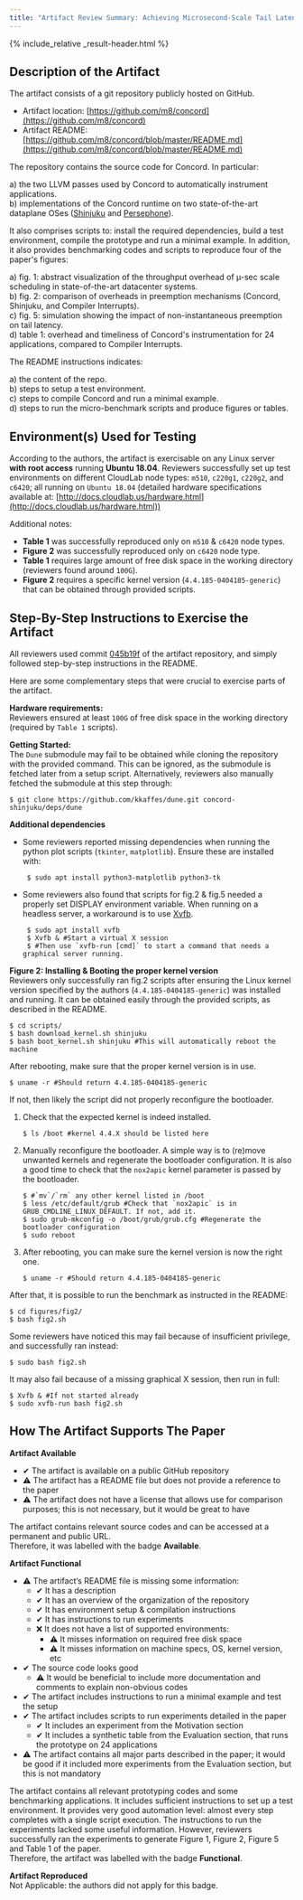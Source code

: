 ```yaml
---
title: "Artifact Review Summary: Achieving Microsecond-Scale Tail Latency Efficiently with Approximate Optimal Scheduling"
---
```


{% include_relative _result-header.html %}

## Description of the Artifact

The artifact consists of a git repository publicly hosted on GitHub.

- Artifact location: [https://github.com/m8/concord](https://github.com/m8/concord)
- Artifact README: [https://github.com/m8/concord/blob/master/README.md](https://github.com/m8/concord/blob/master/README.md)

The repository contains the source code for Concord.
In particular:  
  
  a) the two LLVM passes used by Concord to automatically instrument applications.  
  b) implementations of the Concord runtime on two state-of-the-art dataplane OSes
     ([Shinjuku](https://github.com/stanford-mast/shinjuku) and [Persephone](https://github.com/maxdml/psp)).  

It also comprises scripts to: install the required dependencies, build a test environment, compile the prototype and run a minimal example.
In addition, it also provides benchmarking codes and scripts to reproduce four of the paper's figures:  

  a) fig. 1: abstract visualization of the throughput overhead of µ-sec scale scheduling in state-of-the-art datacenter systems.  
  b) fig. 2: comparison of overheads in preemption mechanisms (Concord, Shinjuku, and Compiler Interrupts).  
  c) fig. 5: simulation showing the impact of non-instantaneous preemption on tail latency.  
  d) table 1: overhead and timeliness of Concord's instrumentation for 24 applications, compared to Compiler Interrupts.  

The README instructions indicates:  

  a) the content of the repo.  
  b) steps to setup a test environment.  
  c) steps to compile Concord and run a minimal example.  
  d) steps to run the micro-benchmark scripts and produce figures or tables.  

## Environment(s) Used for Testing

According to the authors, the artifact is exercisable on any Linux server **with root access** running **Ubuntu 18.04**.
Reviewers successfully set up test environments on different CloudLab node types:
`m510`, `c220g1`, `c220g2`, and `c6420`; all running on `Ubuntu 18.04`
(detailed hardware specifications available at: [http://docs.cloudlab.us/hardware.html](http://docs.cloudlab.us/hardware.html)) 

Additional notes:

  - **Table 1** was successfully reproduced only on `m510` & `c6420` node types.
  - **Figure 2** was successfully reproduced only on `c6420` node type.
  - **Table 1** requires large amount of free disk space in the working directory (reviewers found around `100G`).
  - **Figure 2** requires a specific kernel version (`4.4.185-0404185-generic`) that can be obtained through provided scripts.

## Step-By-Step Instructions to Exercise the Artifact

All reviewers used commit [045b19f](https://github.com/m8/concord/tree/045b19fc6dd87b380845126fb981e417b46b9e9a) of the artifact repository,
and simply followed step-by-step instructions in the README.

Here are some complementary steps that were crucial to exercise parts of the artifact.

**Hardware requirements:**  
Reviewers ensured at least `100G` of free disk space in the working directory (required by `Table 1` scripts).

**Getting Started:**  
The `Dune` submodule may fail to be obtained while cloning the repository with the provided command.
This can be ignored, as the submodule is fetched later from a setup script.
Alternatively, reviewers also manually fetched the submodule at this step through:

    $ git clone https://github.com/kkaffes/dune.git concord-shinjuku/deps/dune

**Additional dependencies**  

- Some reviewers reported missing dependencies when running the python plot scripts (`tkinter`, `matplotlib`).
Ensure these are installed with:

       $ sudo apt install python3-matplotlib python3-tk

- Some reviewers also found that scripts for fig.2 & fig.5 needed a properly set DISPLAY environment variable.
When running on a headless server, a workaround is to use [Xvfb](https://www.x.org/releases/X11R7.6/doc/man/man1/Xvfb.1.xhtml).

       $ sudo apt install xvfb
       $ Xvfb & #Start a virtual X session
       $ #Then use `xvfb-run [cmd]` to start a command that needs a graphical server running.

**Figure 2: Installing & Booting the proper kernel version**  
Reviewers only successfully ran fig.2 scripts after ensuring the Linux kernel version specified by the authors (`4.4.185-0404185-generic`) was installed and running.
It can be obtained easily through the provided scripts, as described in the README.

    $ cd scripts/
    $ bash download_kernel.sh shinjuku
    $ bash boot_kernel.sh shinjuku #This will automatically reboot the machine

After rebooting, make sure that the proper kernel version is in use.

    $ uname -r #Should return 4.4.185-0404185-generic

If not, then likely the script did not properly reconfigure the bootloader.

1. Check that the expected kernel is indeed installed.

       $ ls /boot #kernel 4.4.X should be listed here

2. Manually reconfigure the bootloader.
   A simple way is to (re)move unwanted kernels and regenerate the bootloader configuration.
   It is also a good time to check that the `nox2apic` kernel parameter is passed by the bootloader.

       $ #`mv`/`rm` any other kernel listed in /boot
       $ less /etc/default/grub #Check that `nox2apic` is in GRUB_CMDLINE_LINUX_DEFAULT. If not, add it.
       $ sudo grub-mkconfig -o /boot/grub/grub.cfg #Regenerate the bootloader configuration
       $ sudo reboot

3. After rebooting, you can make sure the kernel version is now the right one.

       $ uname -r #Should return 4.4.185-0404185-generic

After that, it is possible to run the benchmark as instructed in the README:

    $ cd figures/fig2/
    $ bash fig2.sh

Some reviewers have noticed this may fail because of insufficient privilege, and successfully ran instead:

    $ sudo bash fig2.sh

It may also fail because of a missing graphical X session, then run in full:

    $ Xvfb & #If not started already
    $ sudo xvfb-run bash fig2.sh 

## How The Artifact Supports The Paper

**Artifact Available**

- ✔ The artifact is available on a public GitHub repository
- ⚠ The artifact has a README file but does not provide a reference to the paper
- ⚠ The artifact does not have a license that allows use for comparison purposes; this is not necessary, but it would be great to have

The artifact contains relevant source codes and can be accessed at a permanent and public URL.  
Therefore, it was labelled with the badge **Available**.  

**Artifact Functional**

- ⚠ The artifact‘s README file is missing some information:
  - ✔ It has a description
  - ✔ It has an overview of the organization of the repository
  - ✔ It has environment setup & compilation instructions
  - ✔ It has instructions to run experiments
  - ❌ It does not have a list of supported environments:
    - ⚠ It misses information on required free disk space
    - ⚠ It misses information on machine specs, OS, kernel version, etc
- ✔ The source code looks good
  - ⚠ It would be beneficial to include more documentation and comments to explain non-obvious codes
- ✔ The artifact includes instructions to run a minimal example and test the setup
- ✔ The artifact includes scripts to run experiments detailed in the paper
  - ✔ It includes an experiment from the Motivation section
  - ✔ It includes a synthetic table from the Evaluation section, that runs the prototype on 24 applications
- ⚠ The artifact contains all major parts described in the paper; it would be good if it included more experiments from the Evaluation section, but this is not mandatory

The artifact contains all relevant prototyping codes and some benchmarking applications.
It includes sufficient instructions to set up a test environment.
It provides very good automation level: almost every step completes with a single script execution.
The instructions to run the experiments lacked some useful information.
However, reviewers successfully ran the experiments to generate Figure 1, Figure 2, Figure 5 and Table 1 of the paper.  
Therefore, the artifact was labelled with the badge **Functional**.

**Artifact Reproduced**  
Not Applicable: the authors did not apply for this badge.
